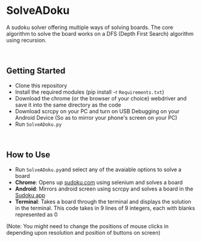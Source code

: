 # SolveADoku
A sudoku solver offering multiple ways of solving boards. The core algorithm to solve the board works on a DFS (Depth First Search) algorithm using recursion.

<br>

## Getting Started
* Clone this repository
* Install the required modules (pip install -r ```Requirements.txt```)
* Download the chrome (or the browser of your choice) webdriver and save it into the same directory as the code
* Download scrcpy on your PC and turn on USB Debugging on your Android Device (So as to mirror your phone's screen on your PC)
* Run ```SolveADoku.py```

<br>

## How to Use
* Run ```SolveADoku.py```and select any of the avaiable options to solve a board
* **Chrome**: Opens up [sudoku.com](https://sudoku.com) using selenium and solves a board
* **Android**: Mirrors android screen using scrcpy and solves a board in the [Sudoku app](https://play.google.com/store/apps/details?id=com.easybrain.sudoku.android&hl=en_IN)
* **Terminal**: Takes a board through the terminal and displays the solution in the terminal. This code takes in 9 lines of 9 integers, each with blanks represented as 0

(Note: You might need to change the positions of mouse clicks in depending upon resolution and position of buttons on screen)
